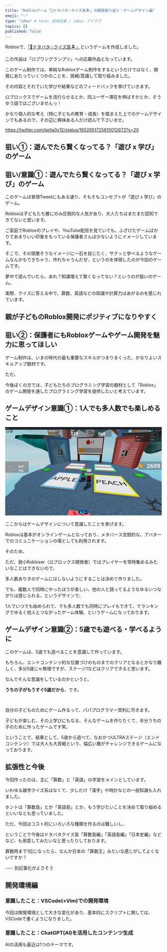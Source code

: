 ```yaml
---
title: "Robloxゲーム「💫ドタバタ💥クイズ島🏝」の開発振り返り：ゲームデザイン編"
emoji: "✨"
type: "idea" # tech: 技術記事 / idea: アイデア
topics: []
published: false
---
```


Robloxで、[「💫ドタバタ💥クイズ島🏝」](https://t.co/RoFlaO4CLY)というゲームを作成しました。

この作品は「ロブワングランプリ」への応募作品となっています。

このゲーム制作では、単純なRobloxゲーム制作をするというだけではなく、開発にあたっていくつかのことを、挑戦/意識して取り組みました。

その内容とそれでいた学びや結果などのフィードバックを挙げていきます。

ロブロックスでゲームを流行らせるとか、同ユーザー滞在を伸ばすかとか、そうゆう話ではございませんっ！

かなり個人的な考え（特に子どもの教育・成長）を踏まえた上でのゲームデザインでもあるので、その辺に興味ある人だけ読んで下さいませ。

https://twitter.com/keita0x12/status/1652951725610012672?s=20


## 狙い①：遊んでたら賢くなってる？「遊び x 学び」のゲーム

## 狙い/意識①：遊んでたら賢くなってる？「遊び x 学び」のゲーム

このゲームは冒頭Tweetにもある通り、そもそもコンセプトが「遊び x 学び」のゲーム。

Robloxは子どもたち層にのみ圧倒的な人気があり、大人たちはまだまだ認知できてないと思います。

ご家庭でRobloxのプレイや、YouTube配信を見ていても、ふざけたゲームばかりであまりいい印象をもっている保護者さんは少ないようにイメージしています。

そこで、その頭悪そうなイメージに一石を投じたく、サクッと学べるようなゲームなんかもできちゃう、作れちゃうんだぜ、というのを体現したのが今回のゲームです。

夢中で遊んでいたら、あれ？知識増えて賢くなってない？というのが狙いのゲーム。

実際、クイズに答える中で、算数、英語などの知識や計算力はあがるのを感じれています。

## 親が子どものRoblox開発にポジティブになりやすく

## 狙い②：保護者にもRobloxゲームやゲーム開発を魅力に思ってほしい

ゲーム制作は、いまの時代の最も重要なスキルがつまりまくった、かなりよいスキルアップ題材です。

ただ、


今後ぼくの方では、子どもたちのプログラミング学習の題材として「Roblox」のゲーム開発を通したプログラミング学習を提供したいと考えています。



## ゲームデザイン意識①：1人でも多人数でも楽しめること

![roblox_studio](/images/quiz_multiplayer.png)

ここからはゲームデザインについて意識したことを挙げます。

Robloxは基本がオンラインゲームとなっており、メタバース空間的な、アバターでのコミュニケーションの場としても利用されます。

そのため、

ただ、弱小Robloxer（ロブロックス開発者）ではプレイヤーを常時集めるみたいなことはできないので、

多人数ありきのゲームにはしないようにすることは決めて作りました。

でも、複数人で同時にやったほうが楽しい、他の人と競ってるようなゆるいつながりは感じられる、というデザインで、

1人でいつでも始められて、でも多人数でも同時にプレイもできて、でランキングでゆるく他人とつながったゲーム体験、というゲームになっております。


## ゲームデザイン意識②：5歳でも遊べる・学べるように

このゲームは、5歳でも遊べることを意識して作っています。

もちろん、エンドコンテンツ的な位置づけのものまでのクリアとなるとかなり難しく、多分5歳じゃ無理ですが、ステージ1などはクリアできると思います。

なんでそんな意識をしているのかというと、

**うちの子がもうすぐ5歳だから**、です。

&nbsp;

自分の子どものためにゲーム作るって、パパプログラマー冥利に尽きます。

子どもが楽しむ、その上学びにもなる、そんなゲームを作りたくて、半分うちの子のために作ったゲームです笑。

ということで、結果として、5歳から遊べて、なおかつULTRAステージ（エンドコンテンツ）では大人も大苦戦という、幅広い層がチャレンジできるゲームになっております。

## 拡張性と今後

今回作ったのは、主に「算数」と「英語」の学習をメインとしています。

いわゆる雑学クイズ系はなくて、少しだけ「漢字」や時計などの一般知識も入れました。

ホントは「算数島」とか「英語島」とか、もう学びたいことを決めて取り組めるといいなとも思っていました。

ただ、今回はコスト的にいろいろな種類を作るのは難しいし、

ということで今後はドタバタクイズ島「算数島編」「英語島編」「日本史編」などなど、も用意してみたいなと思ったりしております。

算数時まで1位になったら、なんか日本の「算数王」みたいな感じがしてよくないですか？





---- 別記事化がよさそう

## 開発環境編

### 意識したこと：VSCode(+Vim)での開発環境

今回は開発環境として大きな変化があり、基本的にスクリプトに関しては、VSCodeで書くようになりました。



### 意識したこと：ChatGPT(AI)を活用したコンテンツ生成

AIの活用も最近は1つのテーマです。


